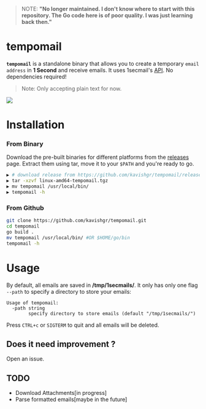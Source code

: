 > NOTE: **"No longer maintained. I don't know where to start with this repository. The Go code here is of poor quality. I was just learning back then."**

# tempomail

**`tempomail`** is a standalone binary that allows you to create a temporary `email address` in **1 Second** and receive emails. It uses 1secmail's [API](https://www.1secmail.com/api/). No dependencies required!

> Note: Only accepting plain text for now.

![](demo.gif)

# Installation

### From Binary

Download the pre-built binaries for different platforms from the [releases](https://github.com/kavishgr/tempomail/releases/) page. Extract them using tar, move it to your `$PATH` and you're ready to go.

```sh
▶ # download release from https://github.com/kavishgr/tempomail/releases/
▶ tar -xzvf linux-amd64-tempomail.tgz
▶ mv tempomail /usr/local/bin/
▶ tempomail -h
```


### From Github

```sh
git clone https://github.com/kavishgr/tempomail.git
cd tempomail
go build .
mv tempomail /usr/local/bin/ #OR $HOME/go/bin
tempomail -h
```

# Usage

By default, all emails are saved in **/tmp/1secmails/**. It only has only one flag `--path` to specify a directory to store your emails:

```
Usage of tempomail:
  -path string
    	specify directory to store emails (default "/tmp/1secmails/")
```

Press `CTRL+c` or `SIGTERM` to quit and all emails will be deleted.

## Does it need improvement ?

Open an issue.

## TODO

- Download Attachments[in progress]
- Parse formatted emails[maybe in the future]
